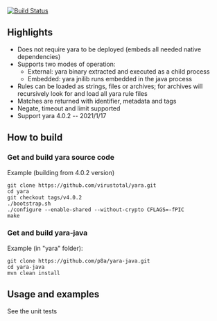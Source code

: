 [![Build Status](https://travis-ci.org/p8a/yara-java.svg)](https://travis-ci.org/p8a/yara-java)

Highlights
------------
- Does not require yara to be deployed (embeds all needed native dependencies)
- Supports two modes of operation:
  - External: yara binary extracted and executed as a child process
  - Embedded: yara jnilib runs embedded in the java process
- Rules can be loaded as strings, files or archives; for archives will recursively look for and load all yara rule files
- Matches are returned with identifier, metadata and tags
- Negate, timeout and limit supported
- Support yara 4.0.2 -- 2021/1/17


How to build 
------------  

### Get and build yara source code

Example (building from 4.0.2 version)

```
git clone https://github.com/virustotal/yara.git
cd yara
git checkout tags/v4.0.2
./bootstrap.sh
./configure --enable-shared --without-crypto CFLAGS=-fPIC
make
```

### Get and build yara-java

Example (in "yara" folder):

```
git clone https://github.com/p8a/yara-java.git
cd yara-java
mvn clean install
```

Usage and examples
------------------

See the unit tests
